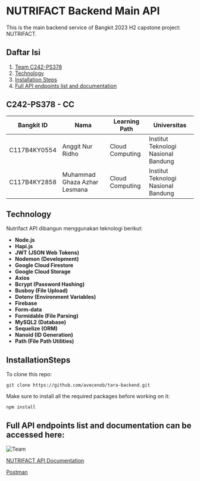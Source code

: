 # NUTRIFACT Backend Main API
This is the main backend service of Bangkit 2023 H2 capstone project: NUTRIFACT. 

## Daftar Isi

1. [Team C242-PS378](#C242-PS378---cc)
2. [Technology](#Technology)
3. [Installation Steps](#InstallationSteps)
4. [Full API endpoints list and documentation](#FullAPIendpointslistanddocumentationcanbeaccessedhere)

## C242-PS378 - CC

| Bangkit ID    | Nama                     | Learning Path       | Universitas                      |
|---------------|--------------------------|---------------------|----------------------------------|
| C117B4KY0554  | Anggit Nur Ridho         | Cloud Computing     | Institut Teknologi Nasional Bandung |
| C117B4KY2858  | Muhammad Ghaza Azhar Lesmana | Cloud Computing | Institut Teknologi Nasional Bandung |

## Technology

Nutrifact API dibangun menggunakan teknologi berikut:

- **Node.js**  
- **Hapi.js**  
- **JWT (JSON Web Tokens)**  
- **Nodemon (Development)**  
- **Google Cloud Firestore**  
- **Google Cloud Storage**  
- **Axios**  
- **Bcrypt (Password Hashing)**  
- **Busboy (File Upload)**  
- **Dotenv (Environment Variables)**  
- **Firebase**  
- **Form-data**  
- **Formidable (File Parsing)**  
- **MySQL2 (Database)**  
- **Sequelize (ORM)**  
- **Nanoid (ID Generation)**  
- **Path (File Path Utilities)**

## InstallationSteps

To clone this repo:
```
git clone https://github.com/avecenob/tara-backend.git
```
Make sure to install all the required packages before working on it:  
```
npm install
```  

## Full API endpoints list and documentation can be accessed here: 
![Team](https://ik.imagekit.io/ipjeggjxz/Screenshot%202024-12-12%20221711.png?updatedAt=1734022632245)

[NUTRIFACT API Documentation](https://docs.google.com/document/d/1aKdYcVrCo2xBdju2tz53mcMDVIKDKABkL18G7khfXVk/edit?usp=sharing)

[Postman](https://drive.google.com/file/d/1dVZ8WZUABUUPv2qKaofY1KF8UPOHaCuJ/view?usp=sharing)

